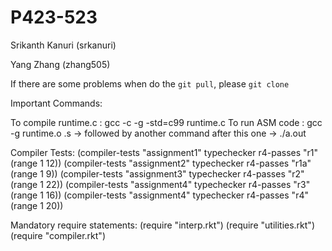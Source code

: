 # P423-523
Srikanth Kanuri (srkanuri)

Yang Zhang (zhang505)


If there are some problems when do the `git pull`, please `git clone`

Important Commands:

To compile runtime.c : gcc -c -g -std=c99 runtime.c
To run ASM code      : gcc -g runtime.o <filename>.s -> followed by another command after this one -> ./a.out

Compiler Tests:
(compiler-tests "assignment1" typechecker r4-passes "r1" (range 1 12))
(compiler-tests "assignment2" typechecker r4-passes "r1a" (range 1 9))
(compiler-tests "assignment3" typechecker r4-passes "r2" (range 1 22))
(compiler-tests "assignment4" typechecker r4-passes "r3" (range 1 16))
(compiler-tests "assignment4" typechecker r4-passes "r4" (range 1 20))


Mandatory require statements:
(require "interp.rkt")
(require "utilities.rkt")
(require "compiler.rkt")


